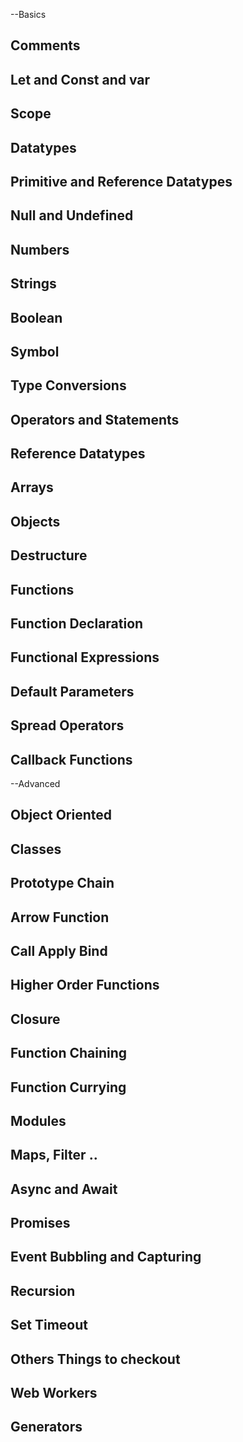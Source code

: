 --Basics

## Comments
## Let and Const and var
## Scope
## Datatypes
## Primitive and Reference Datatypes
## Null and Undefined
## Numbers
## Strings
## Boolean
## Symbol
## Type Conversions
## Operators and Statements
## Reference Datatypes
## Arrays
## Objects
## Destructure
## Functions
## Function Declaration
## Functional Expressions
## Default Parameters
## Spread Operators
## Callback Functions

--Advanced

## Object Oriented
## Classes
## Prototype Chain
## Arrow Function
## Call Apply Bind
## Higher Order Functions
## Closure
## Function Chaining
## Function Currying
## Modules
## Maps, Filter ..
## Async and Await
## Promises
## Event Bubbling and Capturing
## Recursion
## Set Timeout


## Others Things to checkout

## Web Workers
## Generators
